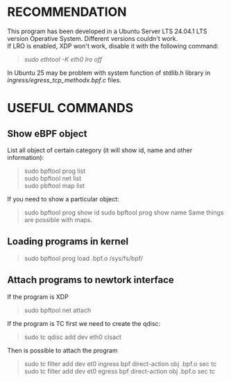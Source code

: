 # RECOMMENDATION

This program has been developed in a Ubuntu Server LTS 24.04.1 LTS version Operative System. Different versions couldn't work.<br/>
If LRO is enabled, XDP won't work, disable it with the following command: 
> *sudo ethtool -K eth0 lro off* <br/>

In Ubuntu 25 may be problem with system function of stdlib.h library in *ingress/egress_tcp_methodx.bpf.c* files.

# USEFUL COMMANDS

## Show eBPF object

List all object of certain category (it will show id, name and other information): <br/>
> sudo bpftool prog list <br/>
> sudo bpftool net list <br/>
> sudo pbftool map list <br/>

If you need to show a particular object:
> sudo bpftool prog show id <number>
> sudo bpftool prog show name <name>
Same things are possible with maps.

## Loading programs in kernel

> sudo bpftool prog load <name>.bpf.o /sys/fs/bpf/<name>

## Attach programs to newtork interface
If the program is XDP
> sudo bpftool net attach

If the program is TC first we need to create the qdisc:
> sudo tc qdisc add dev eth0 clsact <br/>

Then is possible to attach the program

> sudo tc filter add dev et0 ingress bpf direct-action obj <name>.bpf.o sec tc <br/>
> sudo tc filter add dev et0 egress bpf direct-action obj <name>.bpf.o sec tc



